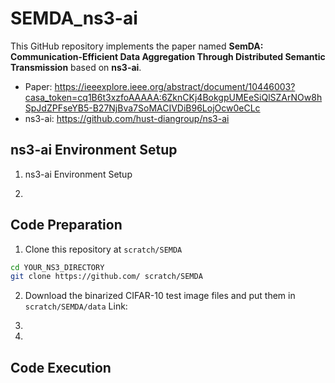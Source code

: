 # SEMDA_ns3-ai

This GitHub repository implements the paper named **SemDA: Communication-Efficient Data Aggregation Through Distributed Semantic Transmission** based on **ns3-ai**.


* Paper: https://ieeexplore.ieee.org/abstract/document/10446003?casa_token=cq1B6t3xzfoAAAAA:6ZknCKj4BokgpUMEeSiQlSZArNOw8hSpJdZPFseYB5-B27NjBva7SoMACIVDiB96LojOcw0eCLc
* ns3-ai: https://github.com/hust-diangroup/ns3-ai


## ns3-ai Environment Setup
1. ns3-ai Environment Setup


2. 

## Code Preparation
1. Clone this repository at `scratch/SEMDA`
```bash
cd YOUR_NS3_DIRECTORY
git clone https://github.com/ scratch/SEMDA
```

2. Download the binarized CIFAR-10 test image files and put them in `scratch/SEMDA/data`
Link: 


4. 
5. 

## Code Execution

